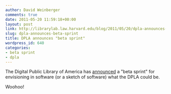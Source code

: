 ```yaml
---
author: David Weinberger
comments: true
date: 2011-05-20 11:59:18+00:00
layout: post
link: http://librarylab.law.harvard.edu/blog/2011/05/20/dpla-announces-beta-sprint/
slug: dpla-announces-beta-sprint
title: DPLA announces "beta sprint"
wordpress_id: 640
categories:
- beta sprint
- dpla
---
```


The Digital Public Library of America has [announced](http://cyber.law.harvard.edu/newsroom/Digital_Public_Library_America_Beta_Sprint) a "beta sprint" for envisioning in software (or a sketch of software) what the DPLA could be.



Woohoo!
